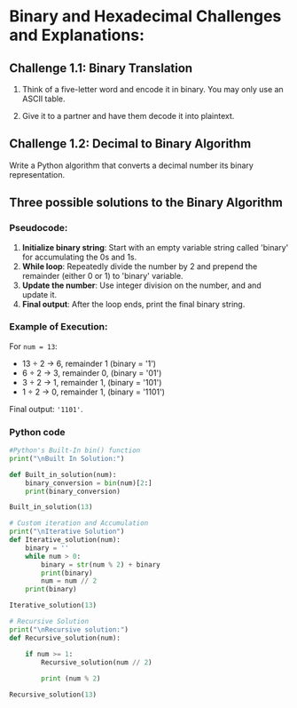 # Binary and Hexadecimal Challenges and Explanations: 

## Challenge 1.1: Binary Translation

1. Think of a five-letter word and encode it in binary. You may only use an ASCII table. 

2. Give it to a partner and have them decode it into plaintext. 

## Challenge 1.2: Decimal to Binary Algorithm 

Write a Python algorithm that converts a decimal number its binary representation.

## Three possible solutions to the Binary Algorithm 

### Pseudocode:

1. **Initialize binary string**: Start with an empty variable string called 'binary' for accumulating the 0s and 1s.
2. **While loop**: Repeatedly divide the number by 2 and prepend the remainder (either 0 or 1) to 'binary' variable.
3. **Update the number**: Use integer division on the number, and and update it.
4. **Final output**: After the loop ends, print the final binary string.

### Example of Execution:
For `num = 13`:
- 13 ÷ 2 → 6, remainder 1 (binary = '1')
- 6 ÷ 2 → 3, remainder 0, (binary = '01')
- 3 ÷ 2 → 1, remainder 1, (binary = '101')
- 1 ÷ 2 → 0, remainder 1, (binary = '1101')

Final output: `'1101'`.

### Python code 

```python
#Python's Built-In bin() function 
print("\nBuilt In Solution:")

def Built_in_solution(num):
    binary_conversion = bin(num)[2:]
    print(binary_conversion)

Built_in_solution(13)

# Custom iteration and Accumulation
print("\nIterative Solution") 
def Iterative_solution(num):
    binary = ''
    while num > 0:
        binary = str(num % 2) + binary 
        print(binary)
        num = num // 2
    print(binary) 

Iterative_solution(13)

# Recursive Solution
print("\nRecursive solution:")
def Recursive_solution(num):

    if num >= 1: 
        Recursive_solution(num // 2)
        
        print (num % 2)

Recursive_solution(13)
```
